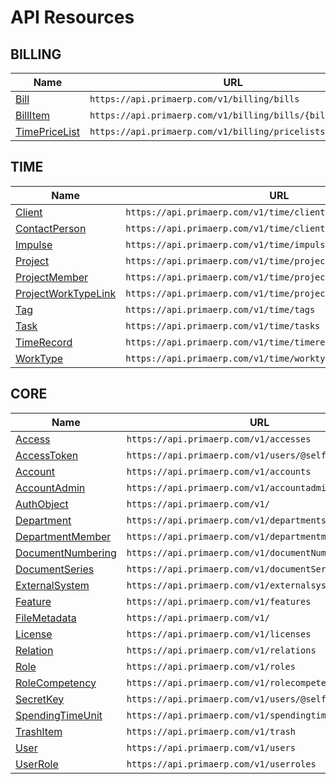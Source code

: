 # API Resources

## BILLING
| Name                                      | URL                                                        |
|-------------------------------------------|------------------------------------------------------------|
| [Bill](billing/bill.md)                  | `https://api.primaerp.com/v1/billing/bills`                |
| [BillItem](billing/billitem.md)          | `https://api.primaerp.com/v1/billing/bills/{billId}/items` |
| [TimePriceList](billing/timepricelist.md)| `https://api.primaerp.com/v1/billing/pricelists/time`      |

## TIME
| Name                                               | URL                                                            |
|----------------------------------------------------|----------------------------------------------------------------|
| [Client](time/client.md)                          | `https://api.primaerp.com/v1/time/clients`                     |
| [ContactPerson](time/contactperson.md)            | `https://api.primaerp.com/v1/time/clients/{id}/contacts`       |
| [Impulse](time/impulse.md)                        | `https://api.primaerp.com/v1/time/impulses`                    |
| [Project](time/project.md)                        | `https://api.primaerp.com/v1/time/projects`                    |
| [ProjectMember](time/projectmember.md)            | `https://api.primaerp.com/v1/time/projects/{id}/members`       |
| [ProjectWorkTypeLink](time/projectworktypelink.md)| `https://api.primaerp.com/v1/time/projects/{id}/worktypelinks` |
| [Tag](time/tag.md)                                | `https://api.primaerp.com/v1/time/tags`                        |
| [Task](time/task.md)                              | `https://api.primaerp.com/v1/time/tasks`                       |
| [TimeRecord](time/timerecord.md)                  | `https://api.primaerp.com/v1/time/timerecords`                 |
| [WorkType](time/worktype.md)                      | `https://api.primaerp.com/v1/time/worktypes`                   |

## CORE
| Name                                           | URL                                                    |
|------------------------------------------------|--------------------------------------------------------|
| [Access](core/access.md)                      | `https://api.primaerp.com/v1/accesses`                 |
| [AccessToken](core/accesstoken.md)            | `https://api.primaerp.com/v1/users/@self/accesstokens` |
| [Account](core/account.md)                    | `https://api.primaerp.com/v1/accounts`                 |
| [AccountAdmin](core/accountadmin.md)          | `https://api.primaerp.com/v1/accountadmins`            |
| [AuthObject](core/authobject.md)              | `https://api.primaerp.com/v1/`                         |
| [Department](core/department.md)              | `https://api.primaerp.com/v1/departments`              |
| [DepartmentMember](core/departmentmember.md)  | `https://api.primaerp.com/v1/departmentmembers`        |
| [DocumentNumbering](core/documentnumbering.md)| `https://api.primaerp.com/v1/documentNumberings`       |
| [DocumentSeries](core/documentseries.md)      | `https://api.primaerp.com/v1/documentSeries`           |
| [ExternalSystem](core/externalsystem.md)      | `https://api.primaerp.com/v1/externalsystems`          |
| [Feature](core/feature.md)                    | `https://api.primaerp.com/v1/features`                 |
| [FileMetadata](core/filemetadata.md)          | `https://api.primaerp.com/v1/`                         |
| [License](core/license.md)                    | `https://api.primaerp.com/v1/licenses`                 |
| [Relation](core/relation.md)                  | `https://api.primaerp.com/v1/relations`                |
| [Role](core/role.md)                          | `https://api.primaerp.com/v1/roles`                    |
| [RoleCompetency](core/rolecompetency.md)      | `https://api.primaerp.com/v1/rolecompetencies`         |
| [SecretKey](core/secretkey.md)                | `https://api.primaerp.com/v1/users/@self/secretkeys`   |
| [SpendingTimeUnit](core/spendingtimeunit.md)  | `https://api.primaerp.com/v1/spendingtime`             |
| [TrashItem](core/trashitem.md)                | `https://api.primaerp.com/v1/trash`                    |
| [User](core/user.md)                          | `https://api.primaerp.com/v1/users`                    |
| [UserRole](core/userrole.md)                  | `https://api.primaerp.com/v1/userroles`                |

